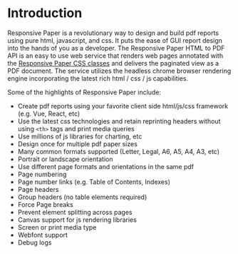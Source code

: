 # Introduction

Responsive Paper is a revolutionary way to design and build pdf reports using pure html, javascript, and css. It puts the ease of GUI report design into the hands of you as a developer. The Responsive Paper HTML to PDF API is an easy to use web service that renders web pages annotated with the [Responsive Paper CSS classes](css-reference?id=css-reference) and delivers the paginated view as a PDF document. The service utilizes the headless chrome browser rendering engine incorporating the latest rich html / css / js capabilities.

Some of the highlights of Responsive Paper include:

* Create pdf reports using your favorite client side html/js/css framework (e.g. Vue, React, etc)
* Use the latest css technologies and retain reprinting headers without using `<th>` tags and print media queries
* Use millions of js libraries for charting, etc
* Design once for multiple pdf paper sizes
* Many common formats supported (Letter, Legal, A6, A5, A4, A3, etc)
* Portrait or landscape orientation
* Use different page formats and orientations in the same pdf
* Page numbering
* Page number links (e.g. Table of Contents, Indexes)
* Page headers
* Group headers (no table elements required)
* Force Page breaks
* Prevent element splitting across pages
* Canvas support for js rendering libraries
* Screen or print media type
* Webfont support
* Debug logs
